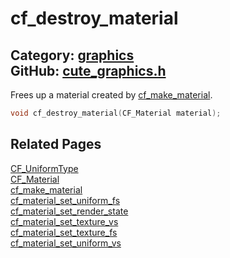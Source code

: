 # cf_destroy_material

Category: [graphics](https://github.com/RandyGaul/cute_framework/blob/master/docs/api_reference?id=graphics)  
GitHub: [cute_graphics.h](https://github.com/RandyGaul/cute_framework/blob/master/include/cute_graphics.h)  
---

Frees up a material created by [cf_make_material](https://github.com/RandyGaul/cute_framework/blob/master/docs/graphics/cf_make_material.md).

```cpp
void cf_destroy_material(CF_Material material);
```

## Related Pages

[CF_UniformType](https://github.com/RandyGaul/cute_framework/blob/master/docs/graphics/cf_uniformtype.md)  
[CF_Material](https://github.com/RandyGaul/cute_framework/blob/master/docs/graphics/cf_material.md)  
[cf_make_material](https://github.com/RandyGaul/cute_framework/blob/master/docs/graphics/cf_make_material.md)  
[cf_material_set_uniform_fs](https://github.com/RandyGaul/cute_framework/blob/master/docs/graphics/cf_material_set_uniform_fs.md)  
[cf_material_set_render_state](https://github.com/RandyGaul/cute_framework/blob/master/docs/graphics/cf_material_set_render_state.md)  
[cf_material_set_texture_vs](https://github.com/RandyGaul/cute_framework/blob/master/docs/graphics/cf_material_set_texture_vs.md)  
[cf_material_set_texture_fs](https://github.com/RandyGaul/cute_framework/blob/master/docs/graphics/cf_material_set_texture_fs.md)  
[cf_material_set_uniform_vs](https://github.com/RandyGaul/cute_framework/blob/master/docs/graphics/cf_material_set_uniform_vs.md)  

